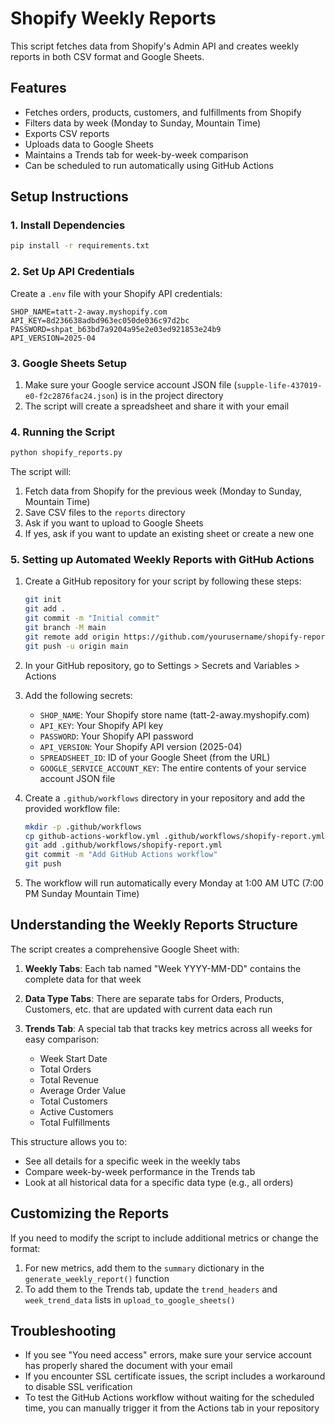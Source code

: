 # Shopify Weekly Reports

This script fetches data from Shopify's Admin API and creates weekly reports in both CSV format and Google Sheets.

## Features

- Fetches orders, products, customers, and fulfillments from Shopify
- Filters data by week (Monday to Sunday, Mountain Time)
- Exports CSV reports
- Uploads data to Google Sheets
- Maintains a Trends tab for week-by-week comparison
- Can be scheduled to run automatically using GitHub Actions

## Setup Instructions

### 1. Install Dependencies

```bash
pip install -r requirements.txt
```

### 2. Set Up API Credentials

Create a `.env` file with your Shopify API credentials:

```
SHOP_NAME=tatt-2-away.myshopify.com
API_KEY=8d236638adbd963ec050de036c97d2bc
PASSWORD=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
API_VERSION=2025-04
```

### 3. Google Sheets Setup

1. Make sure your Google service account JSON file (`supple-life-437019-e0-f2c2876fac24.json`) is in the project directory
2. The script will create a spreadsheet and share it with your email

### 4. Running the Script

```bash
python shopify_reports.py
```

The script will:

1. Fetch data from Shopify for the previous week (Monday to Sunday, Mountain Time)
2. Save CSV files to the `reports` directory
3. Ask if you want to upload to Google Sheets
4. If yes, ask if you want to update an existing sheet or create a new one

### 5. Setting up Automated Weekly Reports with GitHub Actions

1. Create a GitHub repository for your script by following these steps:

   ```bash
   git init
   git add .
   git commit -m "Initial commit"
   git branch -M main
   git remote add origin https://github.com/yourusername/shopify-reports.git
   git push -u origin main
   ```

2. In your GitHub repository, go to Settings > Secrets and Variables > Actions

3. Add the following secrets:

   - `SHOP_NAME`: Your Shopify store name (tatt-2-away.myshopify.com)
   - `API_KEY`: Your Shopify API key
   - `PASSWORD`: Your Shopify API password
   - `API_VERSION`: Your Shopify API version (2025-04)
   - `SPREADSHEET_ID`: ID of your Google Sheet (from the URL)
   - `GOOGLE_SERVICE_ACCOUNT_KEY`: The entire contents of your service account JSON file

4. Create a `.github/workflows` directory in your repository and add the provided workflow file:

   ```bash
   mkdir -p .github/workflows
   cp github-actions-workflow.yml .github/workflows/shopify-report.yml
   git add .github/workflows/shopify-report.yml
   git commit -m "Add GitHub Actions workflow"
   git push
   ```

5. The workflow will run automatically every Monday at 1:00 AM UTC (7:00 PM Sunday Mountain Time)

## Understanding the Weekly Reports Structure

The script creates a comprehensive Google Sheet with:

1. **Weekly Tabs**: Each tab named "Week YYYY-MM-DD" contains the complete data for that week

2. **Data Type Tabs**: There are separate tabs for Orders, Products, Customers, etc. that are updated with current data each run

3. **Trends Tab**: A special tab that tracks key metrics across all weeks for easy comparison:
   - Week Start Date
   - Total Orders
   - Total Revenue
   - Average Order Value
   - Total Customers
   - Active Customers
   - Total Fulfillments

This structure allows you to:

- See all details for a specific week in the weekly tabs
- Compare week-by-week performance in the Trends tab
- Look at all historical data for a specific data type (e.g., all orders)

## Customizing the Reports

If you need to modify the script to include additional metrics or change the format:

1. For new metrics, add them to the `summary` dictionary in the `generate_weekly_report()` function
2. To add them to the Trends tab, update the `trend_headers` and `week_trend_data` lists in `upload_to_google_sheets()`

## Troubleshooting

- If you see "You need access" errors, make sure your service account has properly shared the document with your email
- If you encounter SSL certificate issues, the script includes a workaround to disable SSL verification
- To test the GitHub Actions workflow without waiting for the scheduled time, you can manually trigger it from the Actions tab in your repository

